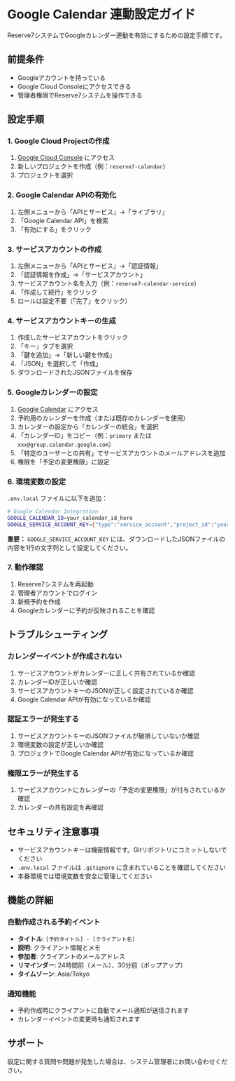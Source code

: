 # Google Calendar 連動設定ガイド

Reserve7システムでGoogleカレンダー連動を有効にするための設定手順です。

## 前提条件

- Googleアカウントを持っている
- Google Cloud Consoleにアクセスできる
- 管理者権限でReserve7システムを操作できる

## 設定手順

### 1. Google Cloud Projectの作成

1. [Google Cloud Console](https://console.cloud.google.com/) にアクセス
2. 新しいプロジェクトを作成（例：`reserve7-calendar`）
3. プロジェクトを選択

### 2. Google Calendar APIの有効化

1. 左側メニューから「APIとサービス」→「ライブラリ」
2. 「Google Calendar API」を検索
3. 「有効にする」をクリック

### 3. サービスアカウントの作成

1. 左側メニューから「APIとサービス」→「認証情報」
2. 「認証情報を作成」→「サービスアカウント」
3. サービスアカウント名を入力（例：`reserve7-calendar-service`）
4. 「作成して続行」をクリック
5. ロールは設定不要（「完了」をクリック）

### 4. サービスアカウントキーの生成

1. 作成したサービスアカウントをクリック
2. 「キー」タブを選択
3. 「鍵を追加」→「新しい鍵を作成」
4. 「JSON」を選択して「作成」
5. ダウンロードされたJSONファイルを保存

### 5. Googleカレンダーの設定

1. [Google Calendar](https://calendar.google.com/) にアクセス
2. 予約用のカレンダーを作成（または既存のカレンダーを使用）
3. カレンダーの設定から「カレンダーの統合」を選択
4. 「カレンダーID」をコピー（例：`primary` または `xxx@group.calendar.google.com`）
5. 「特定のユーザーとの共有」でサービスアカウントのメールアドレスを追加
6. 権限を「予定の変更権限」に設定

### 6. 環境変数の設定

`.env.local` ファイルに以下を追加：

```bash
# Google Calendar Integration
GOOGLE_CALENDAR_ID=your_calendar_id_here
GOOGLE_SERVICE_ACCOUNT_KEY={"type":"service_account","project_id":"your_project_id",...}
```

**重要：** `GOOGLE_SERVICE_ACCOUNT_KEY` には、ダウンロードしたJSONファイルの内容を1行の文字列として設定してください。

### 7. 動作確認

1. Reserve7システムを再起動
2. 管理者アカウントでログイン
3. 新規予約を作成
4. Googleカレンダーに予約が反映されることを確認

## トラブルシューティング

### カレンダーイベントが作成されない

1. サービスアカウントがカレンダーに正しく共有されているか確認
2. カレンダーIDが正しいか確認
3. サービスアカウントキーのJSONが正しく設定されているか確認
4. Google Calendar APIが有効になっているか確認

### 認証エラーが発生する

1. サービスアカウントキーのJSONファイルが破損していないか確認
2. 環境変数の設定が正しいか確認
3. プロジェクトでGoogle Calendar APIが有効になっているか確認

### 権限エラーが発生する

1. サービスアカウントにカレンダーの「予定の変更権限」が付与されているか確認
2. カレンダーの共有設定を再確認

## セキュリティ注意事項

- サービスアカウントキーは機密情報です。Gitリポジトリにコミットしないでください
- `.env.local` ファイルは `.gitignore` に含まれていることを確認してください
- 本番環境では環境変数を安全に管理してください

## 機能の詳細

### 自動作成される予約イベント

- **タイトル**: `[予約タイトル] - [クライアント名]`
- **説明**: クライアント情報とメモ
- **参加者**: クライアントのメールアドレス
- **リマインダー**: 24時間前（メール）、30分前（ポップアップ）
- **タイムゾーン**: Asia/Tokyo

### 通知機能

- 予約作成時にクライアントに自動でメール通知が送信されます
- カレンダーイベントの変更時も通知されます

## サポート

設定に関する質問や問題が発生した場合は、システム管理者にお問い合わせください。
